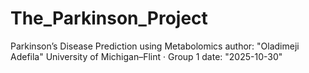 # The_Parkinson_Project
Parkinson’s Disease Prediction using Metabolomics
author: "Oladimeji Adefila"
University of Michigan–Flint · Group 1
date: "2025-10-30"
